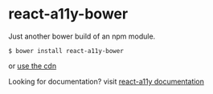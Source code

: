 # react-a11y-bower

Just another bower build of an npm module.

`$ bower install react-a11y-bower`

or [use the cdn](https://cdn.rawgit.com/blairanderson/react-a11y-bower/cac50d19449d22bdb14f84a9be7febedac7f089c/dist/bundle.js)

Looking for documentation? visit [react-a11y documentation](https://github.com/rackt/react-a11y)
